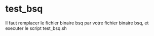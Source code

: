 # test_bsq

Il faut remplacer le fichier binaire bsq par votre fichier binaire bsq, et executer le script test_bsq.sh

